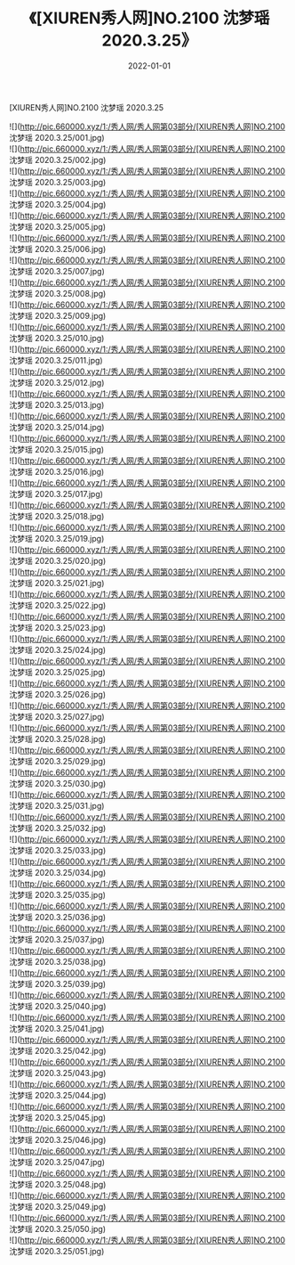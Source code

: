 ﻿---
layout: post
title:  《[XIUREN秀人网]NO.2100 沈梦瑶 2020.3.25》
date:   2022-01-01
img: http://pic.660000.xyz/1:/秀人网/秀人网第03部分/[XIUREN秀人网]NO.2100 沈梦瑶 2020.3.25/000.jpg
categories: [美女, 清纯, 唯美]
---

[XIUREN秀人网]NO.2100 沈梦瑶 2020.3.25

 ![](http://pic.660000.xyz/1:/秀人网/秀人网第03部分/[XIUREN秀人网]NO.2100 沈梦瑶 2020.3.25/001.jpg) <br>![](http://pic.660000.xyz/1:/秀人网/秀人网第03部分/[XIUREN秀人网]NO.2100 沈梦瑶 2020.3.25/002.jpg) <br>![](http://pic.660000.xyz/1:/秀人网/秀人网第03部分/[XIUREN秀人网]NO.2100 沈梦瑶 2020.3.25/003.jpg) <br>![](http://pic.660000.xyz/1:/秀人网/秀人网第03部分/[XIUREN秀人网]NO.2100 沈梦瑶 2020.3.25/004.jpg) <br>![](http://pic.660000.xyz/1:/秀人网/秀人网第03部分/[XIUREN秀人网]NO.2100 沈梦瑶 2020.3.25/005.jpg) <br>![](http://pic.660000.xyz/1:/秀人网/秀人网第03部分/[XIUREN秀人网]NO.2100 沈梦瑶 2020.3.25/006.jpg) <br>![](http://pic.660000.xyz/1:/秀人网/秀人网第03部分/[XIUREN秀人网]NO.2100 沈梦瑶 2020.3.25/007.jpg) <br>![](http://pic.660000.xyz/1:/秀人网/秀人网第03部分/[XIUREN秀人网]NO.2100 沈梦瑶 2020.3.25/008.jpg) <br>![](http://pic.660000.xyz/1:/秀人网/秀人网第03部分/[XIUREN秀人网]NO.2100 沈梦瑶 2020.3.25/009.jpg) <br>![](http://pic.660000.xyz/1:/秀人网/秀人网第03部分/[XIUREN秀人网]NO.2100 沈梦瑶 2020.3.25/010.jpg) <br>![](http://pic.660000.xyz/1:/秀人网/秀人网第03部分/[XIUREN秀人网]NO.2100 沈梦瑶 2020.3.25/011.jpg) <br>![](http://pic.660000.xyz/1:/秀人网/秀人网第03部分/[XIUREN秀人网]NO.2100 沈梦瑶 2020.3.25/012.jpg) <br>![](http://pic.660000.xyz/1:/秀人网/秀人网第03部分/[XIUREN秀人网]NO.2100 沈梦瑶 2020.3.25/013.jpg) <br>![](http://pic.660000.xyz/1:/秀人网/秀人网第03部分/[XIUREN秀人网]NO.2100 沈梦瑶 2020.3.25/014.jpg) <br>![](http://pic.660000.xyz/1:/秀人网/秀人网第03部分/[XIUREN秀人网]NO.2100 沈梦瑶 2020.3.25/015.jpg) <br>![](http://pic.660000.xyz/1:/秀人网/秀人网第03部分/[XIUREN秀人网]NO.2100 沈梦瑶 2020.3.25/016.jpg) <br>![](http://pic.660000.xyz/1:/秀人网/秀人网第03部分/[XIUREN秀人网]NO.2100 沈梦瑶 2020.3.25/017.jpg) <br>![](http://pic.660000.xyz/1:/秀人网/秀人网第03部分/[XIUREN秀人网]NO.2100 沈梦瑶 2020.3.25/018.jpg) <br>![](http://pic.660000.xyz/1:/秀人网/秀人网第03部分/[XIUREN秀人网]NO.2100 沈梦瑶 2020.3.25/019.jpg) <br>![](http://pic.660000.xyz/1:/秀人网/秀人网第03部分/[XIUREN秀人网]NO.2100 沈梦瑶 2020.3.25/020.jpg) <br>![](http://pic.660000.xyz/1:/秀人网/秀人网第03部分/[XIUREN秀人网]NO.2100 沈梦瑶 2020.3.25/021.jpg) <br>![](http://pic.660000.xyz/1:/秀人网/秀人网第03部分/[XIUREN秀人网]NO.2100 沈梦瑶 2020.3.25/022.jpg) <br>![](http://pic.660000.xyz/1:/秀人网/秀人网第03部分/[XIUREN秀人网]NO.2100 沈梦瑶 2020.3.25/023.jpg) <br>![](http://pic.660000.xyz/1:/秀人网/秀人网第03部分/[XIUREN秀人网]NO.2100 沈梦瑶 2020.3.25/024.jpg) <br>![](http://pic.660000.xyz/1:/秀人网/秀人网第03部分/[XIUREN秀人网]NO.2100 沈梦瑶 2020.3.25/025.jpg) <br>![](http://pic.660000.xyz/1:/秀人网/秀人网第03部分/[XIUREN秀人网]NO.2100 沈梦瑶 2020.3.25/026.jpg) <br>![](http://pic.660000.xyz/1:/秀人网/秀人网第03部分/[XIUREN秀人网]NO.2100 沈梦瑶 2020.3.25/027.jpg) <br>![](http://pic.660000.xyz/1:/秀人网/秀人网第03部分/[XIUREN秀人网]NO.2100 沈梦瑶 2020.3.25/028.jpg) <br>![](http://pic.660000.xyz/1:/秀人网/秀人网第03部分/[XIUREN秀人网]NO.2100 沈梦瑶 2020.3.25/029.jpg) <br>![](http://pic.660000.xyz/1:/秀人网/秀人网第03部分/[XIUREN秀人网]NO.2100 沈梦瑶 2020.3.25/030.jpg) <br>![](http://pic.660000.xyz/1:/秀人网/秀人网第03部分/[XIUREN秀人网]NO.2100 沈梦瑶 2020.3.25/031.jpg) <br>![](http://pic.660000.xyz/1:/秀人网/秀人网第03部分/[XIUREN秀人网]NO.2100 沈梦瑶 2020.3.25/032.jpg) <br>![](http://pic.660000.xyz/1:/秀人网/秀人网第03部分/[XIUREN秀人网]NO.2100 沈梦瑶 2020.3.25/033.jpg) <br>![](http://pic.660000.xyz/1:/秀人网/秀人网第03部分/[XIUREN秀人网]NO.2100 沈梦瑶 2020.3.25/034.jpg) <br>![](http://pic.660000.xyz/1:/秀人网/秀人网第03部分/[XIUREN秀人网]NO.2100 沈梦瑶 2020.3.25/035.jpg) <br>![](http://pic.660000.xyz/1:/秀人网/秀人网第03部分/[XIUREN秀人网]NO.2100 沈梦瑶 2020.3.25/036.jpg) <br>![](http://pic.660000.xyz/1:/秀人网/秀人网第03部分/[XIUREN秀人网]NO.2100 沈梦瑶 2020.3.25/037.jpg) <br>![](http://pic.660000.xyz/1:/秀人网/秀人网第03部分/[XIUREN秀人网]NO.2100 沈梦瑶 2020.3.25/038.jpg) <br>![](http://pic.660000.xyz/1:/秀人网/秀人网第03部分/[XIUREN秀人网]NO.2100 沈梦瑶 2020.3.25/039.jpg) <br>![](http://pic.660000.xyz/1:/秀人网/秀人网第03部分/[XIUREN秀人网]NO.2100 沈梦瑶 2020.3.25/040.jpg) <br>![](http://pic.660000.xyz/1:/秀人网/秀人网第03部分/[XIUREN秀人网]NO.2100 沈梦瑶 2020.3.25/041.jpg) <br>![](http://pic.660000.xyz/1:/秀人网/秀人网第03部分/[XIUREN秀人网]NO.2100 沈梦瑶 2020.3.25/042.jpg) <br>![](http://pic.660000.xyz/1:/秀人网/秀人网第03部分/[XIUREN秀人网]NO.2100 沈梦瑶 2020.3.25/043.jpg) <br>![](http://pic.660000.xyz/1:/秀人网/秀人网第03部分/[XIUREN秀人网]NO.2100 沈梦瑶 2020.3.25/044.jpg) <br>![](http://pic.660000.xyz/1:/秀人网/秀人网第03部分/[XIUREN秀人网]NO.2100 沈梦瑶 2020.3.25/045.jpg) <br>![](http://pic.660000.xyz/1:/秀人网/秀人网第03部分/[XIUREN秀人网]NO.2100 沈梦瑶 2020.3.25/046.jpg) <br>![](http://pic.660000.xyz/1:/秀人网/秀人网第03部分/[XIUREN秀人网]NO.2100 沈梦瑶 2020.3.25/047.jpg) <br>![](http://pic.660000.xyz/1:/秀人网/秀人网第03部分/[XIUREN秀人网]NO.2100 沈梦瑶 2020.3.25/048.jpg) <br>![](http://pic.660000.xyz/1:/秀人网/秀人网第03部分/[XIUREN秀人网]NO.2100 沈梦瑶 2020.3.25/049.jpg) <br>![](http://pic.660000.xyz/1:/秀人网/秀人网第03部分/[XIUREN秀人网]NO.2100 沈梦瑶 2020.3.25/050.jpg) <br>![](http://pic.660000.xyz/1:/秀人网/秀人网第03部分/[XIUREN秀人网]NO.2100 沈梦瑶 2020.3.25/051.jpg) <br>